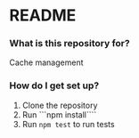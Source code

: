 # README #

### What is this repository for? ###

Cache management

### How do I get set up? ###

1. Clone the repository
1. Run ```npm install````
1. Run ```npm test``` to run tests
